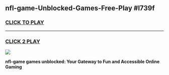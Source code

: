 
## nfl-game-Unblocked-Games-Free-Play #l739f
<h3>
<a href="https://us.freeplayer.one?title=nfl-game&ref=9M">CLICK TO PLAY</a></h3>
<hr>

<h3>
<a href="https://us.freeplayer.one?title=nfl-game&ref=9M">CLICK 2 PLAY</a>
  
</h3>

<a href="https://us.freeplayer.one?title=nfl-game&ref=9M"><img src="https://clearcache.store/games.png"></a>


**nfl-game games unblocked: Your Gateway to Fun and Accessible Online Gaming**
